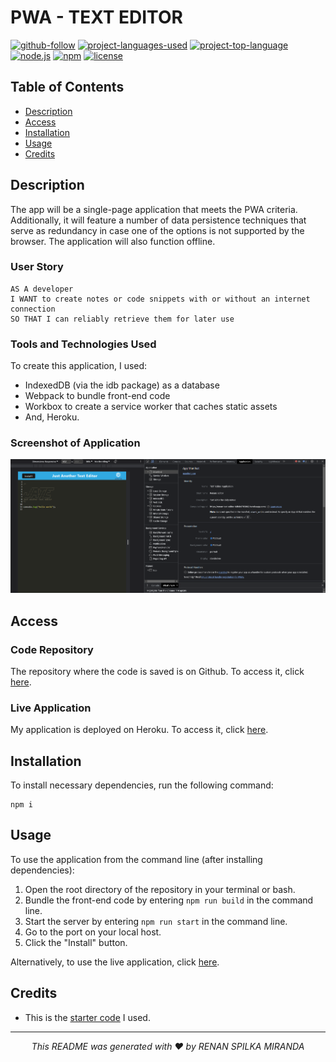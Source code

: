 # PWA - TEXT EDITOR

[![github-follow](https://img.shields.io/github/followers/israel2800?label=Follow&logoColor=blue&style=social)](https://github.com/renansm93)
[![project-languages-used](https://img.shields.io/github/languages/count/israel2800/team-profile-generator-challenge?color=important)](https://github.com/israel2800/NoSQL-Social-Network-API)
[![project-top-language](https://img.shields.io/github/languages/top/israel2800/NoSQL-Social-Network-API?color=orange)](https://github.com/israel2800/NoSQL-Social-Network-API)
[![node.js](https://img.shields.io/node/v/c?color=orange)](https://nodejs.org/en/)
[![npm](https://img.shields.io/npm/v/npm?color=orange&logo=npm)](https://www.npmjs.com/package/inquirer)
[![license](https://img.shields.io/badge/License-MIT-brightgreen.svg)](https://choosealicense.com/licenses/mit/)



## Table of Contents

* [Description](#description)
* [Access](#access)
* [Installation](#installation)
* [Usage](#usage)
* [Credits](#credits)

## Description

The app will be a single-page application that meets the PWA criteria. Additionally, it will feature a number of data persistence techniques that serve as redundancy in case one of the options is not supported by the browser. The application will also function offline. 

### User Story

```
AS A developer
I WANT to create notes or code snippets with or without an internet connection
SO THAT I can reliably retrieve them for later use
```

### Tools and Technologies Used

To create this application, I used:
- IndexedDB (via the idb package) as a database
- Webpack to bundle front-end code
- Workbox to create a service worker that caches static assets
- And, Heroku.

### Screenshot of Application

![Screenshot of application](./assets/images/screenshot-of-application.png)

## Access

### Code Repository

The repository where the code is saved is on Github. To access it, click [here](https://github.com/renansm93/PWA_Text-Editor).

### Live Application

My application is deployed on Heroku. To access it, click [here](https://renan-text-editor-6dfeb8705062.herokuapp.com/).

## Installation

To install necessary dependencies, run the following command:

```
npm i
```

## Usage

To use the application from the command line (after installing dependencies):
1. Open the root directory of the repository in your terminal or bash.
2. Bundle the front-end code by entering ```npm run build``` in the command line.
3. Start the server by entering ```npm run start``` in the command line.
4. Go to the port on your local host.
5. Click the "Install" button.

Alternatively, to use the live application, click [here](https://renan-text-editor-6dfeb8705062.herokuapp.com/).

## Credits

- This is the [starter code](https://github.com/coding-boot-camp/cautious-meme) I used.

<hr>
<p align='center'><i>
This README was generated with ❤️ by RENAN SPILKA MIRANDA
</i></p>
